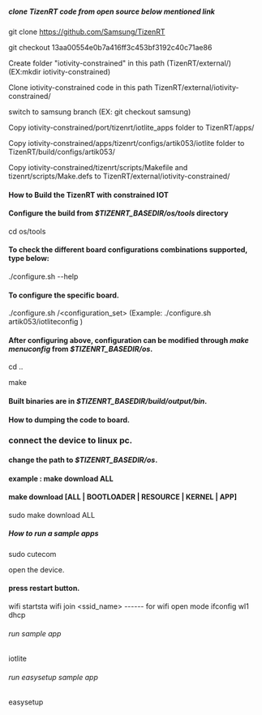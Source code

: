 ##### clone TizenRT code from open source below mentioned link

git clone https://github.com/Samsung/TizenRT

git checkout 13aa00554e0b7a416ff3c453bf3192c40c71ae86

Create folder "iotivity-constrained" in this path (TizenRT/external/) (EX:mkdir iotivity-constrained)

Clone iotivity-constrained code in this path TizenRT/external/iotivity-constrained/

switch to samsung branch (EX: git checkout samsung)

Copy iotivity-constrained/port/tizenrt/iotlite_apps folder to TizenRT/apps/

Copy iotivity-constrained/apps/tizenrt/configs/artik053/iotlite folder to TizenRT/build/configs/artik053/

Copy iotivity-constrained/tizenrt/scripts/Makefile and tizenrt/scripts/Make.defs to TizenRT/external/iotivity-constrained/

#### How to Build the TizenRT with constrained IOT  ####################


#### Configure the build from *$TIZENRT_BASEDIR/os/tools* directory

cd os/tools

 
#### To check the different board configurations combinations supported, type below:

./configure.sh --help

#### To configure the specific board.

./configure.sh <board>/<configuration_set>   (Example: ./configure.sh artik053/iotliteconfig )


#### After configuring above, configuration can be modified through *make menuconfig* from *$TIZENRT_BASEDIR/os*.

cd ..

make


#### Built binaries are in *$TIZENRT_BASEDIR/build/output/bin*.


#### How  to dumping the code to board. ########################

### connect the device to linux pc.
#### change the path to  *$TIZENRT_BASEDIR/os*.
#### example : make download ALL
#### make download [ALL | BOOTLOADER | RESOURCE | KERNEL | APP]

sudo make download ALL


##### How to run a sample apps ##################################

sudo cutecom

open the device.

#### press restart button.

wifi startsta
wifi join <ssid_name> ------  for wifi open mode 
ifconfig wl1 dhcp

###### run sample app ##########################

iotlite

###### run easysetup sample app ##########################

easysetup

